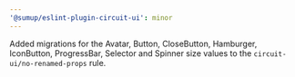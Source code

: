 ```yaml
---
'@sumup/eslint-plugin-circuit-ui': minor
---
```


Added migrations for the Avatar, Button, CloseButton, Hamburger, IconButton, ProgressBar, Selector and Spinner size values to the `circuit-ui/no-renamed-props` rule.
